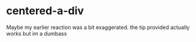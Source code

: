 # centered-a-div
Maybe my earlier reaction was a bit exaggerated. the tip provided actually works but im a dumbass
